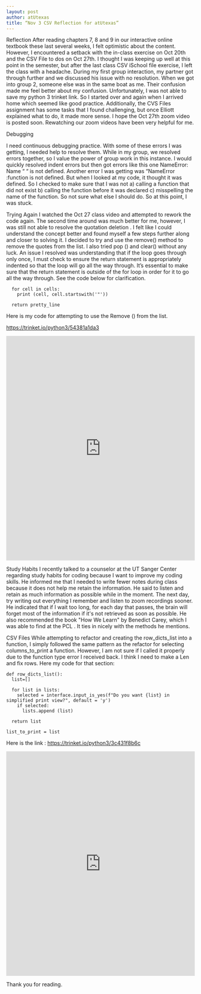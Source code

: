 ```yaml
---
layout: post
author: atUtexas
title: “Nov 3 CSV Reflection for atUtexas”
---
```


 Reflection
 After reading chapters 7, 8 and 9 in our interactive online textbook these last several weeks, I felt optimistic about the content. However, I encountered a setback with the in-class exercise on Oct 20th and the CSV File to dos on Oct 27th. I thought I was keeping up well at this point in the semester, but after the last class CSV iSchool file exercise, I left the class with a headache. During my first group interaction, my partner got through further and we discussed his issue with no resolution. When we got into group 2, someone else was in the same boat as me. Their confusion made me feel better about my confusion. Unfortunately, I was not able to save my python 3 trinket link. So I started over and again when I arrived home which seemed like good practice.
 Additionally, the CVS Files assignment has some tasks that I found challenging, but once Elliott explained what to do, it made more sense. I hope the Oct 27th zoom video is posted soon. Rewatching our zoom videos have been very helpful for me. 

 Debugging

 I need continuous debugging practice. With some of these errors I was getting, I needed help to resolve them. While in my group, we resolved errors together, so I value the power of group work in this instance.
 I would quickly resolved indent errors but then got errors like this one NameError: Name “ “ is not defined. Another error I was getting was “NameError :function is not defined. But when I looked at my code, it thought it was defined. So I checked to make sure that I was not a) calling a function that did not exist b) calling the function before it was declared c) misspelling the name of the function. So not sure what else I should do. So at this point, I was stuck.


 Trying Again
 I watched the Oct 27 class video and attempted to rework the code again. The second time around was much better for me, however, I was still not able to resolve the quotation deletion . I felt like I could understand the concept better and found myself a few steps further along and closer to solving it. I decided to try and use the remove() method to remove the quotes from the list. I also tried pop () and clear() without any luck. An issue I resolved was understanding that if the loop goes through only once, I must check to ensure the return statement is appropriately indented so that the loop will go all the way through. It’s essential to make sure that the return statement is outside of the for loop in order for it to go all the way through. See the code below for clarification.

 ```
   for cell in cells:
     print (cell, cell.startswith('"'))
     
   return pretty_line 

 ```
 Here is my code for attempting to use the Remove () from the list. 

  https://trinket.io/python3/54381a1da3

 <iframe src="https://trinket.io/embed/python3/54381a1da3" width="100%" height="600" frameborder="0" marginwidth="0" marginheight="0" allowfullscreen></iframe>



 Study Habits 
 I recently talked to a counselor at the UT Sanger Center regarding study habits for coding because I want to improve my coding skills. He informed me that I needed to write fewer notes during class because it does not help me retain the information. He said to listen and retain as much information as possible while in the moment. The next day, try writing out everything I remember and listen to zoom recordings sooner. He indicated that if I wait too long, for each day that passes, the brain will forget most of the information if it's not retrieved as soon as possible. He also recommended the book "How We Learn" by Benedict Carey, which I was able to find at the PCL . It ties in nicely with the methods he mentions. 

 CSV Files
 While attempting to refactor and creating the row_dicts_list into a function, I simply followed the same pattern as the refactor for selecting columns_to_print a function. However, I am not sure if I called it properly due to the function type error I received back. I think I need to make a Len and fix rows. Here my code for that section:
 ```
 def row_dicts_list():
   list=[]
   
   for list in lists:
     selected = interface.input_is_yes(f"Do you want {list} in simplified print view?", default = 'y')
     if selected:
       lists.append (list)
       
   return list
   
 list_to_print = list
 ````

 Here is the link : https://trinket.io/python3/3c431f8b6c

 <iframe src="https://trinket.io/python3/3c431f8b6c" width="100%" height="600" frameborder="0" marginwidth="0" marginheight="0" allowfullscreen></iframe>


 Thank you for reading.
